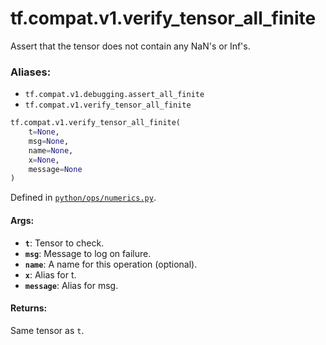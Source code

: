 <div itemscope itemtype="http://developers.google.com/ReferenceObject">
<meta itemprop="name" content="tf.compat.v1.verify_tensor_all_finite" />
<meta itemprop="path" content="Stable" />
</div>

# tf.compat.v1.verify_tensor_all_finite

Assert that the tensor does not contain any NaN's or Inf's.

### Aliases:

* `tf.compat.v1.debugging.assert_all_finite`
* `tf.compat.v1.verify_tensor_all_finite`

``` python
tf.compat.v1.verify_tensor_all_finite(
    t=None,
    msg=None,
    name=None,
    x=None,
    message=None
)
```



Defined in [`python/ops/numerics.py`](/code/stable/tensorflow/python/ops/numerics.py).

<!-- Placeholder for "Used in" -->


#### Args:


* <b>`t`</b>: Tensor to check.
* <b>`msg`</b>: Message to log on failure.
* <b>`name`</b>: A name for this operation (optional).
* <b>`x`</b>: Alias for t.
* <b>`message`</b>: Alias for msg.


#### Returns:

Same tensor as `t`.

